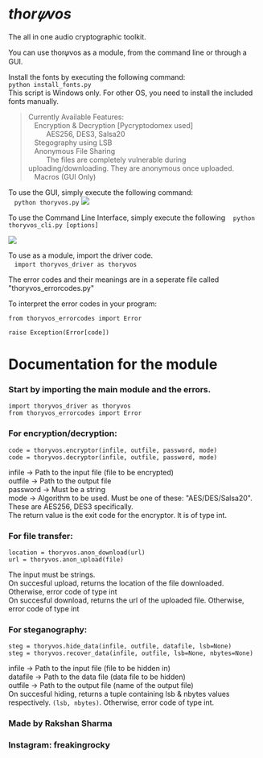 # ***thor𝜓vos***
The all in one audio cryptographic toolkit.

You can use thor𝜓vos as a module, from the command line or through a GUI.

Install the fonts by executing the following command:\
`python install_fonts.py` \
This script is Windows only. For other OS, you need to install the included fonts manually.


> Currently Available Features:  \
&nbsp;&nbsp;&nbsp;Encryption & Decryption  [Pycryptodomex used]\
&nbsp;&nbsp;&nbsp;&nbsp;&nbsp;&nbsp;&nbsp;&nbsp;&nbsp;AES256, DES3, Salsa20  \
&nbsp;&nbsp;&nbsp;Stegography using LSB\
&nbsp;&nbsp;&nbsp;Anonymous File Sharing\
&nbsp;&nbsp;&nbsp;&nbsp;&nbsp;&nbsp;&nbsp;&nbsp;&nbsp;The files are completely vulnerable during uploading/downloading. They are anonymous once uploaded.\
&nbsp;&nbsp;&nbsp;Macros (GUI Only)

To use the GUI, simply execute the following command:\
&nbsp;&nbsp;&nbsp;```python thoryvos.py```
![](https://i.imgur.com/BynAEz0.png)

To use the Command Line Interface, simply execute the following
&nbsp;&nbsp;&nbsp;```python thoryvos_cli.py [options]```

![](https://i.imgur.com/8TsifwV.png)

To use as a module, import the driver code.\
&nbsp;&nbsp;&nbsp;```import thoryvos_driver as thoryvos```

The error codes and their meanings are in a seperate file called "thoryvos_errorcodes.py"

To interpret the error codes in your program:
```
from thoryvos_errorcodes import Error

raise Exception(Error[code])
```

# Documentation for the module
### Start by importing the main module and the errors.
```
import thoryvos_driver as thoryvos
from thoryvos_errorcodes import Error
```

### For encryption/decryption:
```
code = thoryvos.encryptor(infile, outfile, password, mode)
code = thoryvos.decryptor(infile, outfile, password, mode)
```
infile -> Path to the input file (file to be encrypted)\
outfile -> Path to the output file \
password -> Must be a string\
mode -> Algorithm to be used. Must be one of these: "AES/DES/Salsa20". These are AES256, DES3 specifically.\
The return value is the exit code for the encryptor. It is of type int.

### For file transfer:
```
location = thoryvos.anon_download(url)
url = thoryvos.anon_upload(file)
```
The input must be strings.\
On succesful upload, returns the location of the file downloaded. Otherwise, error code of type int\
On succesful download, returns the url of the uploaded file. Otherwise, error code of type int

### For steganography:
```
steg = thoryvos.hide_data(infile, outfile, datafile, lsb=None)
steg = thoryvos.recover_data(infile, outfile, lsb=None, nbytes=None)
```
infile -> Path to the input file (file to be hidden in)\
datafile -> Path to the data file (data file to be hidden)\
outfile -> Path to the output file (name of the output file)\
On succesful hiding, returns a tuple containing lsb & nbytes values respectively. `(lsb, nbytes)`. Otherwise, error code of type int.

### Made by Rakshan Sharma
### Instagram: freakingrocky